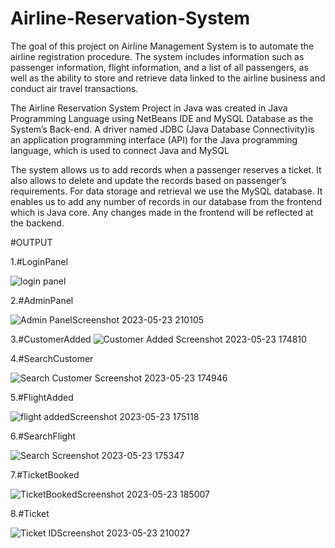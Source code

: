# Airline-Reservation-System
The goal of this project on Airline Management System is to automate the airline registration procedure. The system includes information such as passenger information, flight information, and a list of all passengers, as well as the ability to store and retrieve data linked to the airline business and conduct air travel transactions.

The Airline Reservation System Project in Java was created in Java Programming Language using NetBeans IDE and MySQL Database as the System’s Back-end.
A driver named JDBC (Java Database Connectivity)is an application programming interface (API) for the Java programming language, which is used to connect Java and MySQL

The system allows us to add records when a passenger reserves a ticket. It also allows to delete and update the records based on passenger’s requirements. For data storage and retrieval we use the MySQL database. It enables us to add any number of records in our database from the frontend which is Java core. Any changes made in the frontend will be reflected at the backend.


#OUTPUT

1.#LoginPanel

![login panel](https://github.com/ankitchandra99/Airline-Reservation-System/assets/126271360/f1d681f9-d855-48f1-837f-b67052aac969)


2.#AdminPanel

![Admin PanelScreenshot 2023-05-23 210105](https://github.com/ankitchandra99/Airline-Reservation-System/assets/126271360/00fad99a-1b9b-4f3e-8122-91cc80a4de0c)


3.#CustomerAdded
![Customer Added Screenshot 2023-05-23 174810](https://github.com/ankitchandra99/Airline-Reservation-System/assets/126271360/efd280be-fd7b-4834-aa3e-eaab758a0f9e)

4.#SearchCustomer

![Search Customer Screenshot 2023-05-23 174946](https://github.com/ankitchandra99/Airline-Reservation-System/assets/126271360/818f2185-486d-477f-b1de-9d44fc04a58c)


5.#FlightAdded

![flight addedScreenshot 2023-05-23 175118](https://github.com/ankitchandra99/Airline-Reservation-System/assets/126271360/e4f1d71b-87e7-413a-9934-89c713a79d3b)

6.#SearchFlight

![Search Screenshot 2023-05-23 175347](https://github.com/ankitchandra99/Airline-Reservation-System/assets/126271360/378b74a1-5312-4d75-b706-17401cfbe0a0)

7.#TicketBooked

![TicketBookedScreenshot 2023-05-23 185007](https://github.com/ankitchandra99/Airline-Reservation-System/assets/126271360/613eb325-99b9-4560-976d-378affa77e50)

8.#Ticket

![Ticket IDScreenshot 2023-05-23 210027](https://github.com/ankitchandra99/Airline-Reservation-System/assets/126271360/d401a06d-b3d1-49fc-a6cc-39aad0a31fd0)




